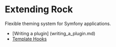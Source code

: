 # Extending Rock

Flexible theming system for Symfony applications.

* [Writing a plugin] (writing_a_plugin.md)
* [Template Hooks](template_hooks.md)